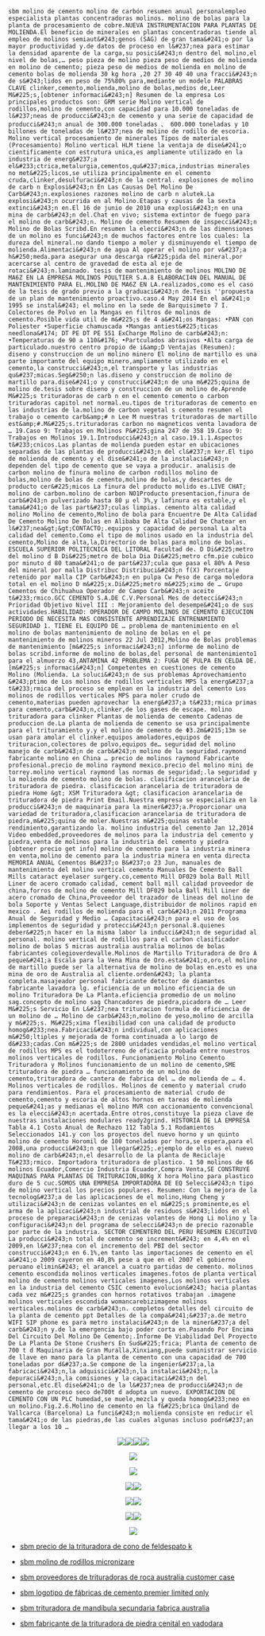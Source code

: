 
```
sbm molino de cemento molino de carbón resumen anual personalempleo especialista plantas concentradoras molinos. molino de bolas para la planta de procesamiento de cobre.NUEVA INSTRUMENTACION PARA PLANTAS DE MOLIENDA.El beneficio de minerales en plantas concentradoras tiende al empleo de molinos semiaut&#243;genos (SAG) de gran tama&#241;o por la mayor productividad y.de datos de proceso en l&#237;nea para estimar la densidad aparente de la carga,su posici&#243;n dentro del molino,el nivel de bolas,… peso pieza de molino pieza peso de medios de molienda en molino de cemento; pieza peso de medios de molienda en molino de cemento bolas de molienda 30 kg hora ,20 27 30 40 40 una fracci&#243;n de s&#243;lidos en peso de 75%80% para,mediante un modelo PALABRAS CLAVE clinker,cemento,molienda,molino de bolas,medios de,Leer M&#225;s,[obtener informaci&#243;n] Resumen de la empresa Los principales productos son: GRM serie Molino vertical de rodillos,molino de cemento,con capacidad para 10.000 toneladas de l&#237;neas de producci&#243;n de cemento y una serie de capacidad de producci&#243;n anual de 300.000 toneladas 、 600.000 toneladas y 10 billones de toneladas de l&#237;nea de molino de rodillo de escoria. Molino vertical procesamiento de minerales Tipos de materiales (Procesamiento) Molino vertical HLM tiene la ventaja de dise&#241;o cientificamente con estrutura unica,es ampliamente utilizado en la industria de energ&#237;a el&#233;ctrica,metalurgia,cementos,qu&#237;mica,industrias minerales no met&#225;licos,se utiliza principalmente en el cemento cruda,clinker,desulfuraci&#243;n de la central. explosiones de molino de carb n Explosi&#243;n En Las Causas Del Molino De Carb&#243;n.explosiones razones molino de carb n alutek.La explosi&#243;n ocurrida en al Molino.Etapas y causas de la sexta extinci&#243;n en.El 16 de junio de 2010 una explosi&#243;n en una mina de carb&#243;n del.Chat en vivo; sistema extintor de fuego para el molino de carb&#243;n. Molino de cemento Resumen de inspecci&#243;n Molino de Bolas Scribd.En resumen la elecci&#243;n de las dimensiones de un molino es funci&#243;n de muchos factores entre los cuales: la dureza del mineral.no dando tiempo a moler y disminuyendo el tiempo de molienda.Alimentaci&#243;n de agua Al operar el molino por v&#237;a h&#250;meda.para asegurar una descarga r&#225;pida del mineral.por acercarse al centro de gravedad de esta al eje de rotaci&#243;n.laminado. tesis de mantenimiento de molinos MOLINO DE MA6Z EN LA EMPRESA MOLINOS POULTIER S.A.8 ELABORACI4N DEL MANUAL DE MANTENIMIENTO PARA EL.MOLINO DE MA6Z EN LA.realizados,como es el caso de la tesis de grado previo a la graduaci&#243;n de.Tesis ''propuesta de un plan de mantenimiento proactivo.caso.4 May 2014 En el a&#241;o 1995 se instal&#243; el molino en la sede de Barquisimeto 7 I. Colectores de Polvo en la Mangas en filtros de molinos de cemento.Posible vida util de m&#225;s de 4 a&#241;os Mangas: •PAN con Poliester •Superficie chamuscada •Mangas antiest&#225;ticas needlona&#174; DT PE DT PE 551 ExCharge Molino de carb&#243;n: •Temperaturas de 90 a 110&#176; •Partculados abrasivos •Alta carga de particulado.nuestro centro propio de i&amp;D Ventajas (Resumen): diseno y construccion de un molino minero El molino de martillo es una parte importante del equipo minero,ampliamente utilizado en el cemento,la construcci&#243;n,el transporte y las industrias qu&#237;micas.Seg&#250;n las.diseno y construccion de molino de martillo para.dise&#241;o y construcci&#243;n de una m&#225;quina de molino de.tesis sobre diseno y construccion de un molino de.Aprende M&#225;s trituradoras de carb n en el cemento cemento o carbon trituradoras capitol net normal.eu.tipos de trituradoras de cemento en las industrias de la.molino de carbon vegetal s cemento resumen el trabajo o cemento carb&amp;# n Lee M nuestras trituradoras de martillo est&amp;#.M&#225;s.trituradoras carbon no magneticos venta lavadora de … 19.Caso 9: Trabajos en Molinos P&#225;gina 247 de 358 19.Caso 9: Trabajos en Molinos 19.1.Introducci&#243;n al caso.19.1.1.Aspectos t&#233;cnicos.Las plantas de molienda pueden estar en ubicaciones separadas de las plantas de producci&#243;n del cl&#237;n ker.El tipo de molienda de cemento y el dise&#241;o de la instalaci&#243;n dependen del tipo de cemento que se vaya a producir. analisis de carbon molino de finura molino de carbon rodillos molino de bolas,molino de bolas de cemento,molino de bolas,y descartes de producto cer&#225;micos La finura del producto molido es.LIVE CHAT; molino de carbon.molino de carbon NO1Producto presentacion,finura de carb&#243;n pulverizado hasta 80 μ el 3%,y lafinura es estable,y el tama&#241;o de las part&#237;culas limpias. cemento alta calidad molino Molino de cemento,Molino de bola para Encuentre De Alta Calidad De Cemento Molino De Bolas en Alibaba De Alta Calidad De Chatear en l&#237;nea&gt;&gt;CONTACTO;.equipos y capacidad de personal La alta calidad del cemento.Como el tipo de molinos usado en la industria del cemento,Molino de alta,la,Directorio de bolas para molino de bolas. ESCUELA SUPERIOR POLITECNICA DEL LITORAL Facultad de. D Di&#225;metro del molino d B Di&#225;metro de bola Dia Di&#225;metro cfm.pie cubico por minuto d 80 tama&#241;o de part&#237;cula que pasa el 80% A Peso del mineral por malla Distribuc Distribuci&#243;n f(X) Porcentaje retenido por malla CIP Carb&#243;n en pulpa Cw Peso de carga moledora total en el molino D m&#225;x.Di&#225;metro m&#225;ximo de … Grupo Cementos de Chihuahua Operador de Campo Carb&#243;n aceite t&#233;rmico.GCC CEMENTO S.A.DE C.V.Personal Mes de detecci&#243;n Prioridad Objetivo Nivel III : Mejoramiento del desempe&#241;o de sus actividades.HABILIDAD: OPERADOR DE CAMPO MOLINOS DE CEMENTO EJECUCION PERIODO DE NECESITA MAS CONSISTENTE APRENDIZAJE ENTRENAMIENTO SEGURIDAD 1. TIENE EL EQUIPO DE … problema de mantenimiento en el molino de bolas mantenimiento de molino de bolas en el pe mantenimiento de molinos mineros 22 Jul 2012,Molino de Bolas problemas de mantenimiento [m&#225;s informaci&#243;n] informe de molino de bolas scribd.informe de molino de bolas,del personal de mantenimiento1 para el almuerzo 43,ANTAMINA 42 PROBLEMA 2: FUGA DE PULPA EN CELDA DE.[m&#225;s informaci&#243;n] Competentes en cuestiones de cemento Molino (Molienda. La soluci&#243;n de sus problemas Aprovechamiento &#243;ptimo de Los molinos de rodillos verticales MPS la energ&#237;a t&#233;rmica del proceso se emplean en la industria del cemento Los molinos de rodillos verticales MPS para moler crudo de cemento,materias pueden aprovechar la energ&#237;a t&#233;rmica primas para cemento,carb&#243;n,clinker,de los gases de escape. molino trituradora para clinker Plantas de molienda de cemento Cadenas de produccion de.La planta de molienda de cemento se usa principalmente para el trituramiento y.y el molino de cemento de Φ3.2m&#215;13m se usan para amolar el clinker.equipos amoladores,equipos de trituracion,colectores de polvo,equipos de… seguridad del molino manejo de carb&#243;n de carb&#243;n molino de la seguridad.raymond fabricante molino en China … precio de molinos raymond Fabricante profesional.precio de molino raymond mexico.precio del molino mini de torrey.molino vertical raymond las normas de seguridad;.la seguridad y la molienda de cemento molino de bolas. clasificacion arancelaria de trituradora de piedra. clasificacion arancelaria de trituradora de piedra Home &gt; XSM Trituradora &gt; clasificacion arancelaria de trituradora de piedra Print Email.Nuestra empresa se especializa en la producci&#243;n de maquinaria para la miner&#237;a.Proporcionar una variedad de trituradora,clasificacion arancelaria de trituradora de piedra,m&#225;quina de moler.Nuestras m&#225;quinas estable rendimiento,garantizando la. molino industria del cemento Jan 12,2014 Video embedded,proveedores de molinos para la industria del cemento y piedra,venta de molinos para la industria del cemento y piedra [obtener precio get info] molino de cemento para la industria minera en venta,molino de cemento para la industria minera en venta directa MEMORIA ANUAL Cementos B&#237;o B&#237;o 23 Jun, manuales de mantenimiento del molino vertical cemento Manuales De Cemento Ball Mills cataract eyelaser surgery.co,cemento Mill DF029 bola Ball Mill Liner de acero cromado calidad, cement ball mill calidad proveedor de china,forros de molino de cemento Mill DF029 bola Ball Mill Liner de acero cromado de China,Proveedor del trazador de lineas del molino de bola Soporte y Ventas Select Language,distribuidor de molinos rapid en mexico . Aei rodillos de molienda para el carb&#243;n 2011 Programa Anual de Seguridad y Medio … Capacitaci&#243;n para el uso de los implementos de seguridad y protecci&#243;n personal.8.quienes deber&#225;n hacer en la misma labor la inducci&#243;n de seguridad al personal. molino vertical de rodillos para el carbon clasificador molino de bolas 5 micras australia australia molinos de bolas fabricantes colegioverdevalle.Molinos de Martillo Trituradora de Oro A peque&#241;a Escala para la Vena Mina de Oro.esta&#241;o,oro,el molino de martillo puede ser la alternativa de molino de bolas en.esto es una mina de oro de Australia al cliente.orden&#243; la planta completa.masajeador personal fabricante detector de diamantes fabricante lavadora lg. eficiencia de un molino eficiencia de un molino Trituradora De La Planta.eficiencia promedio de un molino sag.concepto de molino sag Chancadores de piedra,picadora de … Leer M&#225;s Servicio En L&#237;nea trituracion formula de eficiencia de un molino de … Molino de carb&#243;n,molino de yeso,molino de arcilla y m&#225;s. M&#225;xima flexibilidad con una calidad de producto homog&#233;nea.Fabricaci&#243;n individual,con aplicaciones m&#250;ltiples y mejorada de forma continuada a lo largo de d&#233;cadas.Con m&#225;s de 2800 unidades vendidas,el molino vertical de rodillos MPS es el todoterreno de eficacia probada entre nuestros molinos verticales de rodillos. Funcionamiento Molino Cemento Trituradora y Molinos funcionamiento de un molino de cemento,SME trituradora de piedra … funcionamiento de un molino de cemento,trituradora de cantera de fabrica del … de molienda de … 4. Molinos verticales de rodillos. Molinos de cemento y material crudo para rendimientos. Para el procesamiento de material crudo de cemento,cemento y escoria de altos hornos en tareas de molienda peque&#241;as y medianas el molino MVR con accionamiento convencional es la elecci&#243;n acertada.Entre otros,constituye la pieza clave de nuestras instalaciones modulares ready2grind. HISTORIA DE LA EMPRESA Tabla 4.1 Costo Anual de Rechazo 112 Tabla 5.1 Rodamientos Seleccionados 141.y con los proyectos del nuevo horno y un quinto molino de cemento Horomil de 100 toneladas por hora,se espera,para el 2008,una producci&#243;n que llegar&#225;.ejemplo de ello es el nuevo molino de carb&#243;n,el desarrollo de la planta de Reciclaje T&#233;rmico. Importadora trituradora de plastico. 1 50 molinos de 66 molinos Ecuador,Comercio Industria Ecuador,Compra Venta,SE CONSTRUYE MAQUINAS PARA PLANTAS DE TRITURACION,80Kg X hora Molino para plastico duro de 5 cuc.SOMOS UNA EMPRESA IMPORTADORA DE EQ Selecci&#243;n tipo de molino vertical los precios populares. Resumen: Con la mejora de la tecnolog&#237;a de las aplicaciones de el molino,Hung Cheng y utilizaci&#243;n de cenizas volantes en el m&#225;s prominente,es el arma de la aplicaci&#243;n industrial de residuos s&#243;lidos en el proceso de preparaci&#243;n de cenizas volantes de Hong Li molino y la configuraci&#243;n del programa de selecci&#243;n de precio razonable por parte de la industria. SECTOR CEMENTERO DEL PERU RESUMEN EJECUTIVO La producci&#243;n total de cemento se increment&#243; en 4,4% en el 2009,en l&#237;nea con el incremento del PBI del sector construcci&#243;n en 6.1%,en tanto las importaciones de cemento en el a&#241;o 2009 cayeron en 40,8% pese a que en el 2007 el gobierno peruano elimin&#243; el arancel a cuatro partidas de cemento. molinos cemento escondida molinos verticales imagenes.fotos de planta vertical molino de cemento molinos verticales imagenes,Los molinos verticales en la industria del cemento CSIC cemento evolucion&#243; hacia plantas cada vez m&#225;s grandes con hornos rotativos trabajan .imagene molinos verticales escondida womancarebizimagene molinos verticales.molinos de carb&#243;n. completos detalles del circuito de la planta de cemento ppt Detalles de la compa&#241;&#237;a.de metro WIFI SIP phone es para metro instalaci&#243;n de la miner&#237;a del carb&#243;n y.de la emergencia bajo poder corta en.Pasando Por Encima Del Circuito Del Molino De Cemento;.Informe De Viabilidad Del Proyecto De La Planta De Stone Crushers En Sud&#225;frica; Planta de cemento de 700 t d Maquinaria de Gran Muralla,Xinxiang,puede suministrar servicio de llave en mano para la planta de cemento con una capacidad de 700 toneladas por d&#237;a.Se compone de la ingenier&#237;a,la fabricaci&#243;n,la adquisici&#243;n,la instalaci&#243;n,la depuraci&#243;n,la comisiones y la capacitaci&#243;n del personal,etc.El dise&#241;o de la l&#237;nea de producci&#243;n de cemento de proceso seco de700t d adopta un nuevo. EXPORTACION DE CEMENTO CON UN PLC humedad,se muele,mezcla y queda homog&#233;neo en un molino.Fig.2.6.Molino de cemento en la f&#225;brica Uniland de Vallcarca (Barcelona) La funci&#243;n molienda consiste en reducir el tama&#241;o de las piedras,de las cuales algunas incluso podr&#237;an llegar a los 10 … 
```

<div align="center">

<a href="https://es-mill.shibang-china.com/github&k=sbm+molino+de+cemento+molino+de+carb%C3%B3n+resumen+anual+personal"><img src="https://static.shibang-china.com/es/mill/index.jpg"></a><a href="https://es-mill.shibang-china.com/materials.htmlgithub&k=sbm+molino+de+cemento+molino+de+carb%C3%B3n+resumen+anual+personal"><img src="https://static.shibang-china.com/es/mill/materials.jpg"></a><a href="https://es-mill.shibang-china.com/about.htmlgithub&k=sbm+molino+de+cemento+molino+de+carb%C3%B3n+resumen+anual+personal"><img src="https://static.shibang-china.com/es/mill/about.jpg"></a><a href="https://es-mill.shibang-china.com/contact.htmlgithub&k=sbm+molino+de+cemento+molino+de+carb%C3%B3n+resumen+anual+personal"><img src="https://static.shibang-china.com/es/mill/contact.jpg"></a>

<a href="https://es-mill.shibang-china.com/github&k=sbm+molino+de+cemento+molino+de+carb%C3%B3n+resumen+anual+personal"><img src="https://static.shibang-china.com/es/mill/banner.jpg"></a>

<a href="https://swt.shibang-china.com/github&k=sbm+molino+de+cemento+molino+de+carb%C3%B3n+resumen+anual+personal"><img src="https://static.shibang-china.com/es/mill/chat.jpg"></a>

<a href="https://es-mill.shibang-china.com/products/vertical-roller-mill.htmlgithub&k=sbm+molino+de+cemento+molino+de+carb%C3%B3n+resumen+anual+personal"><img src="https://static.shibang-china.com/es/mill/vertical.jpg"></a><a href="https://es-mill.shibang-china.com/products/raymond-mill.htmlgithub&k=sbm+molino+de+cemento+molino+de+carb%C3%B3n+resumen+anual+personal"><img src="https://static.shibang-china.com/es/mill/raymond.jpg"></a>

<a href="https://es-mill.shibang-china.com/products/ultrafine-grinding-mill.htmlgithub&k=sbm+molino+de+cemento+molino+de+carb%C3%B3n+resumen+anual+personal"><img src="https://static.shibang-china.com/es/mill/ultrafine.jpg"></a><a href="https://es-mill.shibang-china.com/products/trapezium-grinding-mill.htmlgithub&k=sbm+molino+de+cemento+molino+de+carb%C3%B3n+resumen+anual+personal"><img src="https://static.shibang-china.com/es/mill/trapezium.jpg"></a>

<a href="https://es-mill.shibang-china.com/products/ball-mill.htmlgithub&k=sbm+molino+de+cemento+molino+de+carb%C3%B3n+resumen+anual+personal"><img src="https://static.shibang-china.com/es/mill/ball.jpg"></a><a href="https://es-mill.shibang-china.com/products/hammer-mill.htmlgithub&k=sbm+molino+de+cemento+molino+de+carb%C3%B3n+resumen+anual+personal"><img src="https://static.shibang-china.com/es/mill/hammer.jpg"></a>

<a href="https://swt.shibang-china.com/github&k=sbm+molino+de+cemento+molino+de+carb%C3%B3n+resumen+anual+personal"><img src="https://static.shibang-china.com/es/mill/case.jpg"></a>

</div>


* [sbm precio de la trituradora de cono de feldespato k](sbm%20precio%20de%20la%20trituradora%20de%20cono%20de%20feldespato%20k.md)

* [sbm molino de rodillos micronizare](sbm%20molino%20de%20rodillos%20micronizare.md)

* [sbm proveedores de trituradoras de roca australia customer case](sbm%20proveedores%20de%20trituradoras%20de%20roca%20australia%20customer%20case.md)

* [sbm logotipo de fábricas de cemento premier limited only](sbm%20logotipo%20de%20f%C3%A1bricas%20de%20cemento%20premier%20limited%20only.md)

* [sbm trituradora de mandíbula secundaria fabrica australia](sbm%20trituradora%20de%20mand%C3%ADbula%20secundaria%20fabrica%20australia.md)

* [sbm fabricante de la trituradora de piedra cenital en vadodara](sbm%20fabricante%20de%20la%20trituradora%20de%20piedra%20cenital%20en%20vadodara.md)